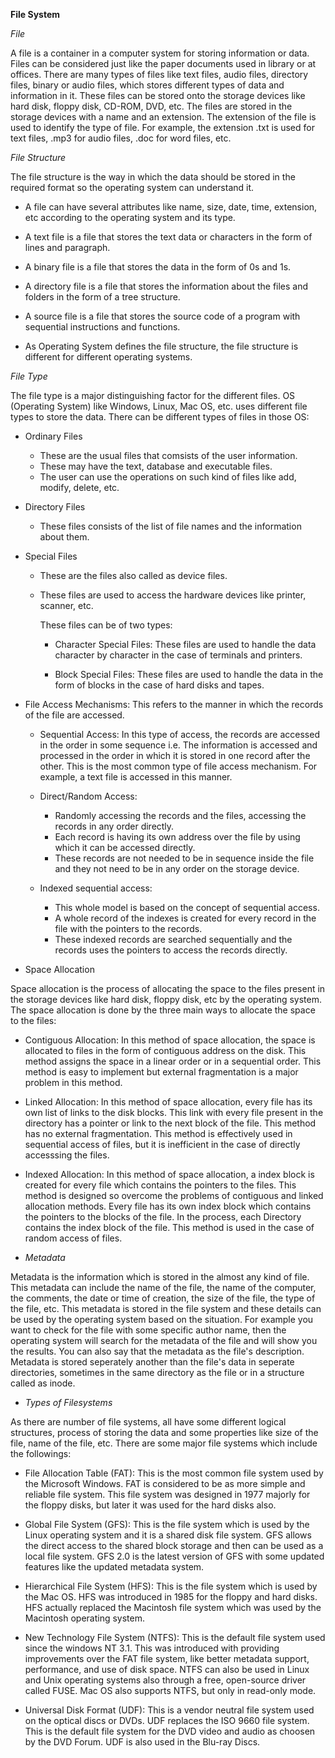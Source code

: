 **File System**

*File*

A file is a container in a computer system for storing information or data. Files can be considered just like the paper documents used in library or at offices. There are many types of files like text files, audio files, directory files, binary or audio files, which stores different types of data and information in it. These files can be stored onto the storage devices like hard disk, floppy disk, CD-ROM, DVD, etc. The files are stored in the storage devices with a name and an extension. The extension of the file is used to identify the type of file. For example, the extension .txt is used for text files, .mp3 for audio files, .doc for word files, etc.

*File Structure*

The file structure is the way in which the data should be stored in the required format so the operating system can understand it.

- A file can have several attributes like name, size, date, time, extension, etc according to the operating system and its type.

- A text file is a file that stores the text data or characters in the form of lines and paragraph.

- A binary file is a file that stores the data in the form of 0s and 1s.

- A directory file is a file that stores the information about the files and folders in the form of a tree structure.

- A source file is a file that stores the source code of a program with sequential instructions and functions.

- As Operating System defines the file structure, the file structure is different for different operating systems.

*File Type*

The file type is a major distinguishing factor for the different files. OS (Operating System) like Windows, Linux, Mac OS, etc. uses different file types to store the data. There can be different types of files in those OS:

- Ordinary Files
  
  - These are the usual files that comsists of the user information.
  - These may have the text, database and executable files.
  - The user can use the operations on such kind of files like add, modify, delete, etc.

- Directory Files

  - These files consists of the list of file names and the information about them.

- Special Files

  - These are the files also called as device files.
  - These files are used to access the hardware devices like printer, scanner, etc.
    
    These files can be of two types:

    - Character Special Files: These files are used to handle the data character by character in the case of terminals and printers.

    - Block Special Files: These files are used to handle the data in the form of blocks in the case of hard disks and tapes.

- File Access Mechanisms: This refers to the manner in which the records of the file are accessed.

  - Sequential Access: In this type of access, the records are accessed in the order in some sequence i.e. The information is accessed and processed in the order in which it is stored in one record after the other. This is the most common type of file access mechanism. For example, a text file is accessed in this manner.

  - Direct/Random Access:
    - Randomly accessing the records and the files, accessing the records in any order directly.
    - Each record is having its own address over the file by using which it can be accessed directly.
    - These records are not needed to be in sequence inside the file and they not need to be in any order on the storage device.

  - Indexed sequential access:
    - This whole model is based on the concept of sequential access.
    - A whole record of the indexes is created for every record in the file with the pointers to the records.
    - These indexed records are searched sequentially and the records uses the pointers to access the records directly.

- Space Allocation

Space allocation is the process of allocating the space to the files present in the storage devices like hard disk, floppy disk, etc by the operating system. The space allocation is done by the three main ways to allocate the space to the files:

  - Contiguous Allocation: In this method of space allocation, the space is allocated to files in the form of contiguous address on the disk. This method assigns the space in a linear order or in a sequential order. This method is easy to implement but external fragmentation is a major problem in this method.

  - Linked Allocation: In this method of space allocation, every file has its own list of links to the disk blocks. This link with every file present in the directory has a pointer or link to the next block of the file. This method has no external fragmentation. This method is effectively used in sequential access of files, but it is inefficient in the case of directly accesssing the files.

  - Indexed Allocation: In this method of space allocation, a index block is created for every file which contains the pointers to the files. This method is designed so overcome the problems of contiguous and linked allocation methods. Every file has its own index block which contains the pointers to the blocks of the file. In the process, each Directory contains the index block of the file. This method is used in the case of random access of files.

- *Metadata*

Metadata is the information which is stored in the almost any kind of file. This metadata can include the name of the file, the name of the computer, the comments, the date or time of creation, the size of the file, the type of the file, etc. This metadata is stored in the file system and these details can be used by the operating system based on the situation. For example you want to check for the file with some specific author name, then the operating system will search for the metadata of the file and will show you the results. You can also say that the metadata as the file's description. Metadata is stored seperately another than the file's data in seperate directories, sometimes in the same directory as the file or in a structure called as inode.

- *Types of Filesystems*

As there are number of file systems, all have some different logical structures, process of storing the data and some properties like size of the file, name of the file, etc. There are some major file systems which include the followings:

  - File Allocation Table (FAT): This is the most common file system used by the Microsoft Windows. FAT is considered to be as more simple and reliable file system. This file system was designed in 1977 majorly for the floppy disks, but later it was used for the hard disks also.

  - Global File System (GFS): This is the file system which is used by the Linux operating system and it is a shared disk file system. GFS allows the direct access to the shared block storage and then can be used as a local file system. GFS 2.0 is the latest version of GFS with some updated features like the updated metadata system.

  - Hierarchical File System (HFS): This is the file system which is used by the Mac OS. HFS was introduced in 1985 for the floppy and hard disks. HFS actually replaced the Macintosh file system which was used by the Macintosh operating system.

  - New Technology File System (NTFS): This is the default file system used since the windows NT 3.1. This was introduced with providing improvements over the FAT file system, like better metadata support, performance, and use of disk space. NTFS can also be used in Linux and Unix operating systems also through a free, open-source driver called FUSE. Mac OS also supports NTFS, but only in read-only mode.

  - Universal Disk Format (UDF): This is a vendor neutral file system used on the optical discs or DVDs. UDF replaces the ISO 9660 file system. This is the default file system for the DVD video and audio as choosen by the DVD Forum. UDF is also used in the Blu-ray Discs.
